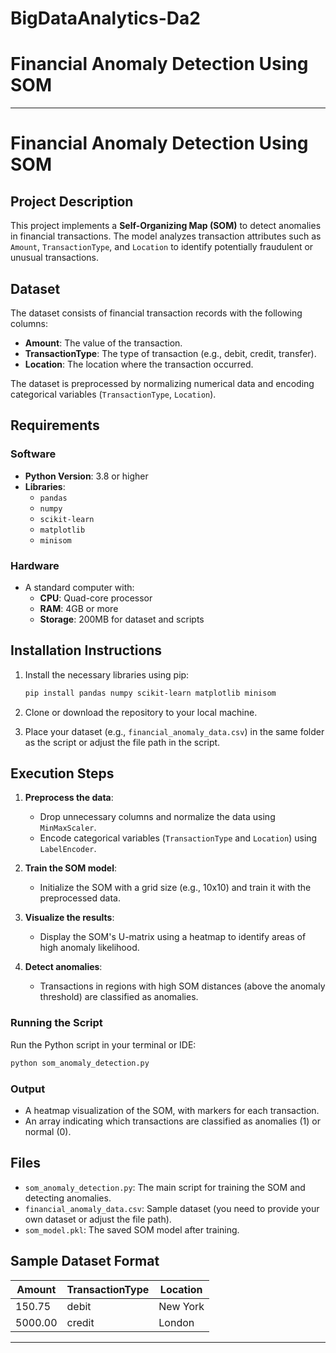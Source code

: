 # BigDataAnalytics-Da2
 # Financial Anomaly Detection Using SOM 

---
# **Financial Anomaly Detection Using SOM**

## **Project Description**
This project implements a **Self-Organizing Map (SOM)** to detect anomalies in financial transactions. The model analyzes transaction attributes such as `Amount`, `TransactionType`, and `Location` to identify potentially fraudulent or unusual transactions.

## **Dataset**
The dataset consists of financial transaction records with the following columns:
- **Amount**: The value of the transaction.
- **TransactionType**: The type of transaction (e.g., debit, credit, transfer).
- **Location**: The location where the transaction occurred.

The dataset is preprocessed by normalizing numerical data and encoding categorical variables (`TransactionType`, `Location`).

## **Requirements**

### **Software**
- **Python Version**: 3.8 or higher
- **Libraries**:
  - `pandas`
  - `numpy`
  - `scikit-learn`
  - `matplotlib`
  - `minisom`

### **Hardware**
- A standard computer with:
  - **CPU**: Quad-core processor
  - **RAM**: 4GB or more
  - **Storage**: 200MB for dataset and scripts

## **Installation Instructions**
1. Install the necessary libraries using pip:
   ```bash
   pip install pandas numpy scikit-learn matplotlib minisom
   ```

2. Clone or download the repository to your local machine.

3. Place your dataset (e.g., `financial_anomaly_data.csv`) in the same folder as the script or adjust the file path in the script.

## **Execution Steps**

1. **Preprocess the data**: 
   - Drop unnecessary columns and normalize the data using `MinMaxScaler`.
   - Encode categorical variables (`TransactionType` and `Location`) using `LabelEncoder`.

2. **Train the SOM model**: 
   - Initialize the SOM with a grid size (e.g., 10x10) and train it with the preprocessed data.

3. **Visualize the results**: 
   - Display the SOM's U-matrix using a heatmap to identify areas of high anomaly likelihood.

4. **Detect anomalies**: 
   - Transactions in regions with high SOM distances (above the anomaly threshold) are classified as anomalies.

### **Running the Script**
Run the Python script in your terminal or IDE:
```bash
python som_anomaly_detection.py
```

### **Output**
- A heatmap visualization of the SOM, with markers for each transaction.
- An array indicating which transactions are classified as anomalies (1) or normal (0).

## **Files**
- `som_anomaly_detection.py`: The main script for training the SOM and detecting anomalies.
- `financial_anomaly_data.csv`: Sample dataset (you need to provide your own dataset or adjust the file path).
- `som_model.pkl`: The saved SOM model after training.

## **Sample Dataset Format**

| Amount | TransactionType | Location |
|--------|-----------------|----------|
| 150.75 | debit           | New York |
| 5000.00| credit          | London   |

---


